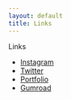 ```yaml
---
layout: default
title: Links
---
```


<div class="glitch" data-text="Links">Links</div>


<div class="simple-list">
    <ul> 
        <li><a href="https://www.instagram.com/chiptunemacaroon/?hl=en" target="_blank">Instagram</a></li>
        <li><a href="https://twitter.com/chiptune_lagoon" target="_blank">Twitter</a></li>
        <li><a href="https://www.oliviabarone.com/" target="_blank">Portfolio</a></li>
        <li><a href="https://gumroad.com/chiptunemacaroon" target="_blank">Gumroad</a></li>
    </ul>
</div>
